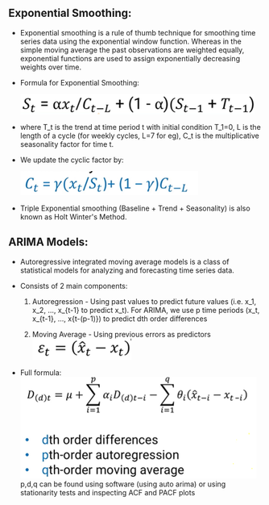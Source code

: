 ## Exponential Smoothing:

* Exponential smoothing is a rule of thumb technique for smoothing time series data using the exponential window function. Whereas in the simple moving average the past observations are weighted equally, exponential functions are used to assign exponentially decreasing weights over time.

* Formula for Exponential Smoothing:

    ![ES Formula](./imgs/exponential_smoothing_formula.PNG)

* where T_t is the trend at time period t with initial condition T_1=0, L is the length of a cycle (for weekly cycles, L=7 for eg), C_t is the multiplicative seasonality factor for time t.

* We update the cyclic factor by:

    ![ES cyclic update](./imgs/update_es_cyclic.PNG)

* Triple Exponential smoothing (Baseline + Trend + Seasonality) is also known as Holt Winter's Method.

## ARIMA Models:

* Autoregressive integrated moving average models is a class of statistical models for analyzing and forecasting time series data.

* Consists of 2 main components:
    1. Autoregression - Using past values to predict future values (i.e. x_1, x_2, ..., x_{t-1} to predict x_t). For ARIMA, we use p time periods (x_t, x_{t-1}, ..., x{t-(p-1)}) to predict dth order differences

    2. Moving Average - Using previous errors as predictors  
        ![MA error](./imgs/ma_error.PNG)

* Full formula:  
![Arima full formula](./imgs/arima_full_formula.PNG)  
p,d,q can be found using software (using auto arima) or using stationarity tests and inspecting ACF and PACF plots